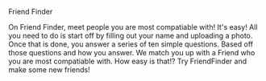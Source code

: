 Friend Finder

On Friend Finder, meet people you are most compatiable with!
It's easy! All you need to do is start off by filling out your name and uploading a photo.
Once that is done, you answer a series of ten simple questions.
Based off those questions and how you answer. We match you up with a Friend who you are most 
compatiable with. 
How easy is that!?
Try FriendFinder and make some new friends!